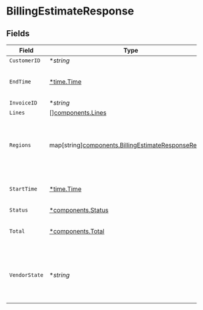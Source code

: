 # BillingEstimateResponse


## Fields

| Field                                                                                                             | Type                                                                                                              | Required                                                                                                          | Description                                                                                                       | Example                                                                                                           |
| ----------------------------------------------------------------------------------------------------------------- | ----------------------------------------------------------------------------------------------------------------- | ----------------------------------------------------------------------------------------------------------------- | ----------------------------------------------------------------------------------------------------------------- | ----------------------------------------------------------------------------------------------------------------- |
| `CustomerID`                                                                                                      | **string*                                                                                                         | :heavy_minus_sign:                                                                                                | N/A                                                                                                               | x4xCwxxJxGCx123Rx5xTx                                                                                             |
| `EndTime`                                                                                                         | [*time.Time](https://pkg.go.dev/time#Time)                                                                        | :heavy_minus_sign:                                                                                                | Date and time in ISO 8601 format.                                                                                 | 2020-04-09T18:14:30Z                                                                                              |
| `InvoiceID`                                                                                                       | **string*                                                                                                         | :heavy_minus_sign:                                                                                                | N/A                                                                                                               | 7SlAESxcJ2zxHOV4gQ9y9X                                                                                            |
| `Lines`                                                                                                           | [][components.Lines](../../models/components/lines.md)                                                            | :heavy_minus_sign:                                                                                                | N/A                                                                                                               |                                                                                                                   |
| `Regions`                                                                                                         | map[string][components.BillingEstimateResponseRegions](../../models/components/billingestimateresponseregions.md) | :heavy_minus_sign:                                                                                                | Breakdown of regional data for products that are region based.                                                    |                                                                                                                   |
| `StartTime`                                                                                                       | [*time.Time](https://pkg.go.dev/time#Time)                                                                        | :heavy_minus_sign:                                                                                                | Date and time in ISO 8601 format.                                                                                 | 2020-04-09T18:14:30Z                                                                                              |
| `Status`                                                                                                          | [*components.Status](../../models/components/status.md)                                                           | :heavy_minus_sign:                                                                                                | N/A                                                                                                               |                                                                                                                   |
| `Total`                                                                                                           | [*components.Total](../../models/components/total.md)                                                             | :heavy_minus_sign:                                                                                                | Complete summary of the billing information.                                                                      |                                                                                                                   |
| `VendorState`                                                                                                     | **string*                                                                                                         | :heavy_minus_sign:                                                                                                | The current state of our third-party billing vendor. One of `up` or `down`.                                       |                                                                                                                   |